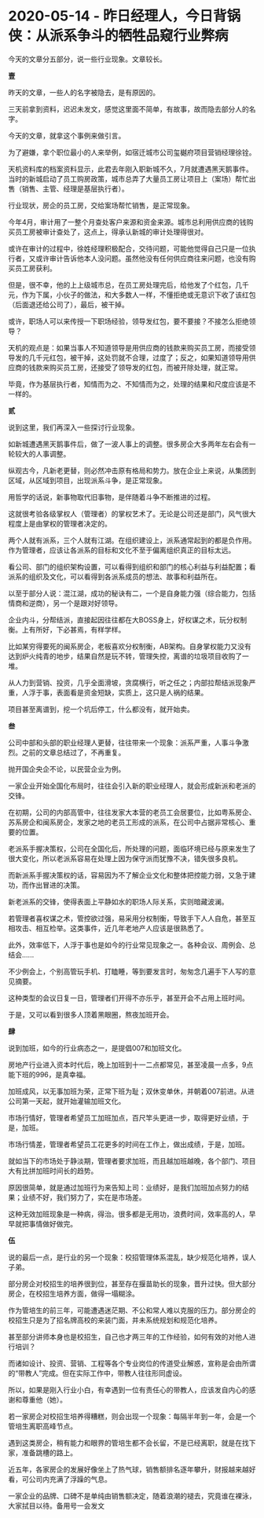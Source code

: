 # 2020-05-14 - 昨日经理人，今日背锅侠：从派系争斗的牺牲品窥行业弊病

今天的文章分五部分，说一些行业现象。文章较长。

**壹**

昨天的文章，一些人的名字被隐去，是有原因的。

三天前拿到资料，迟迟未发文，感觉这里面不简单，有故事，故而隐去部分人的名字。

今天的文章，就拿这个事例来做引言。

为了避嫌，拿个职位最小的人来举例，如宿迁城市公司玺樾府项目营销经理徐铨。

天机资料库的档案资料显示，此君去年刚入职新城不久，7月就遭遇黑天鹅事件。当时的新城启动了员工购房政策，城市总弄了大量员工房让项目上（案场）帮忙出售（销售、主管、经理是基层执行者）。

行业现状，房企的员工房，交给案场帮忙销售，是正常现象。

今年4月，审计用了一整个月查处客户来源和资金来源。城市总利用供应商的钱购买员工房被审计查处了，这点上，得承认新城的审计处理得很对。

或许在审计的过程中，徐姓经理积极配合，交待问题，可能他觉得自己只是一位执行者，又或许审计告诉他本人没问题。虽然他没有任何供应商往来问题，也没有购买员工房获利。

但是，很不幸，他的上上级城市总，在员工房处理完后，给他发了个红包，几千元，作为下属，小伙子的做法，和大多数人一样，不懂拒绝或无意识下收了该红包（后面退还给公司了），最后，被干掉。

或许，职场人可以来传授一下职场经验，领导发红包，要不要接？不接怎么拒绝领导？

天机的观点是：如果当事人不知道领导是用供应商的钱款来购买员工房，而接受领导发的几千元红包，被干掉，这处罚就不合理，过度了；反之，如果知道领导用供应商的钱款来购买员工房，还接受了领导发的红包，而被开除处理，就正常。

毕竟，作为基层执行者，知情而为之、不知情而为之，处理的结果和尺度应该是不一样的。

**贰**

说到这里，我们再深入一些探讨行业现象。

如新城遭遇黑天鹅事件后，做了一波人事上的调整。很多房企大多两年左右会有一轮较大的人事调整。

纵观古今，凡新老更替，则必然冲击原有格局和势力。放在企业上来说，从集团到区域，从区域到项目，出现派系斗争，是正常现象。

用哲学的话说，新事物取代旧事物，是伴随着斗争不断推进的过程。

这就很考验各级掌权人（管理者）的掌权艺术了。无论是公司还是部门，风气很大程度上是由掌权的管理者决定的。

两个人就有派系，三个人就有江湖。在组织建设上，派系通常起到的都是负作用。作为管理者，应该让各派系的目标和文化不至于偏离组织真正的目标太远。

看公司、部门的组织架构设置，可以看得到组织和部门的核心利益与利益配置；看派系的组织及文化，可以看得到各派系成员的想法、故事和利益所在。

以至于部分人说：混江湖，成功的秘诀有二，一个是自身能力强（综合能力，包括情商和逆商），另一个是跟对好领导。

企业内斗，分帮结派，直接起因往往都在大BOSS身上，好权谋之术，玩分权制衡。上有所好，下必甚焉，有样学样。

比如某穷得要死的闽系房企，老板喜欢分权制衡，AB架构。自身掌权能力又没有达到炉火纯青的地步，结果自然是玩不转，管理失控，离谱的垃圾项目收购了一堆。

从人力到营销、投资，几乎全面滑坡，贪腐横行，听之任之；内部拉帮结派现象严重，人浮于事，表面看是资金短缺，实质上，这只是人祸的结果。

项目甚至离谱到，挖一个坑后停工，什么都没有，就开始卖。

**叁**

公司中部和头部的职业经理人更替，往往带来一个现象：派系严重，人事斗争激烈。之前的文章总结过了，不再重复。

抛开国企央企不论，以民营企业为例。

一家企业开始全国化布局时，往往会引入新的职业经理人，就会形成新派和老派的交锋。

在初期，公司的内部高管中，往往发家大本营的老员工会居要位，比如粤系房企、苏系房企和闽系房企，发家之地的老员工形成的派系，在公司中占据非常核心、重要的位置。

老派系手握决策权，公司在全国化后，所处理的问题，面临环境已经与原来发生了很大变化，所以老派系容易在处理上因为保守派而犹豫不决，错失很多良机。

而新派系手握决策权的话，容易因为不了解企业文化和整体把控能力弱，又急于建功，而作出冒进的决策。

新老派系的交锋，使得表面上平静如水的职场人际关系，实则暗藏波澜。

若管理者喜权谋之术，管控欲过强，易采用分权制衡，导致手下人人自危，甚至互相攻击、相互检举。这类事件，近几年老地产人应该是很熟悉了。

此外，效率低下，人浮于事也是如今的行业常见现象之一。各种会议、周例会、总结会......

不少例会上，个别高管玩手机、打瞌睡，等到要发言时，匆匆念几遍手下人写的意见摘要。

这种类型的会议日复一日，管理者们开得不亦乐乎，甚至开会不占用上班时间。

于是，又可以看到很多人顶着黑眼圈，熬夜加班开会。

**肆**

说到加班，如今的行业病态之一，是提倡007和加班文化。

房地产行业进入资本时代后，晚上加班到十一二点都常见，甚至凌晨一点多，9点能下班的996，是真幸福。

加班成风，以无事加班为荣，正常下班为耻；双休变单休，并朝着007前进。从进公司第一天起，就开始灌输加班文化。

市场行情好，管理者希望员工加班加点，百尺竿头更进一步，取得更好业绩，于是，加班。

市场行情差，管理者希望员工花更多的时间在工作上，做出成绩，于是，加班。

就如当下的市场处于静淡期，管理者要求加班，而且越加班越晚，各个部门、项目大有比拼加班时间长的趋势。

原因很简单，就是通过加班行为来告知上司：业绩好，是我们加班加点努力的结果；业绩不好，我们努力了，实在是市场差。

这种无效加班现象是一种病，得治。很多都是无用功，浪费时间，效率高的人，早早就把事情做好做完。

**伍**

说的最后一点，是行业的另一个现象：校招管理体系混乱，缺少规范化培养，误人子弟。

部分房企对校招生的培养很到位，甚至存在揠苗助长的现象，晋升过快。但大部分房企，在校招生培养方面，做得一塌糊涂。

作为管培生的前三年，可能遭遇迷茫期、不公和常人难以克服的压力。部分房企的校招生只是为了招名牌高校的来装门面，并未系统规划和规范化培养。

甚至部分讲师本身也是校招生，自己也才两三年的工作经验，如何有效的对他人进行培训？

而诸如设计、投资、营销、工程等各个专业岗位的传道受业解惑，宣称是会由所谓的“带教人”完成。但在实际工作中，带教人往往形同虚设。

所以，如果是刚入行业小白，有幸遇到一位有责任心的带教人，应该发自内心的感谢和尊重他（她）。

若一家房企对校招生培养得糟糕，则会出现一个现象：每隔半年到一年，会是一个管培生离职高峰节点。

遇到这类房企，稍有能力和眼界的管培生都不会长留，不是已经离职，就是在找下家，准备跳槽的路上。

近五年，各家房企的发展好像坐上了热气球，销售额排名逐年攀升，财报越来越好看，可公司内充满了浮躁的气息。

一家企业的品牌、口碑不是单纯由销售额决定，随着浪潮的褪去，究竟谁在裸泳，大家拭目以待。备用号一会发文

